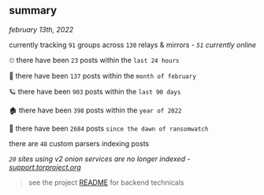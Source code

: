 
## summary
_february 13th, 2022_

currently tracking `91` groups across `130` relays & mirrors - _`51` currently online_

⏲ there have been `23` posts within the `last 24 hours`

🦈 there have been `137` posts within the `month of february`

🪐 there have been `903` posts within the `last 90 days`

🏚 there have been `398` posts within the `year of 2022`

🦕 there have been `2684` posts `since the dawn of ransomwatch`

there are `48` custom parsers indexing posts

_`20` sites using v2 onion services are no longer indexed - [support.torproject.org](https://support.torproject.org/onionservices/v2-deprecation/)_

> see the project [README](https://github.com/thetanz/ransomwatch#ransomwatch--) for backend technicals
